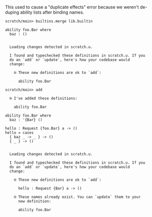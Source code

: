 This used to cause a "duplicate effects" error because we weren't de-duping ability lists after binding names.

``` ucm :hide
scratch/main> builtins.merge lib.builtin
```

``` unison
ability foo.Bar where
  baz : ()
```

``` ucm :added-by-ucm

  Loading changes detected in scratch.u.

  I found and typechecked these definitions in scratch.u. If you
  do an `add` or `update`, here's how your codebase would
  change:

    ⍟ These new definitions are ok to `add`:
    
      ability foo.Bar
```

``` ucm
scratch/main> add

  ⍟ I've added these definitions:

    ability foo.Bar
```

``` unison
ability foo.Bar where
  baz : '{Bar} ()

hello : Request {foo.Bar} a -> ()
hello = cases
  { baz _ -> _ } -> ()
  { _ } -> ()
```

``` ucm :added-by-ucm

  Loading changes detected in scratch.u.

  I found and typechecked these definitions in scratch.u. If you
  do an `add` or `update`, here's how your codebase would
  change:

    ⍟ These new definitions are ok to `add`:
    
      hello : Request {Bar} a -> ()
    
    ⍟ These names already exist. You can `update` them to your
      new definition:
    
      ability foo.Bar
```
